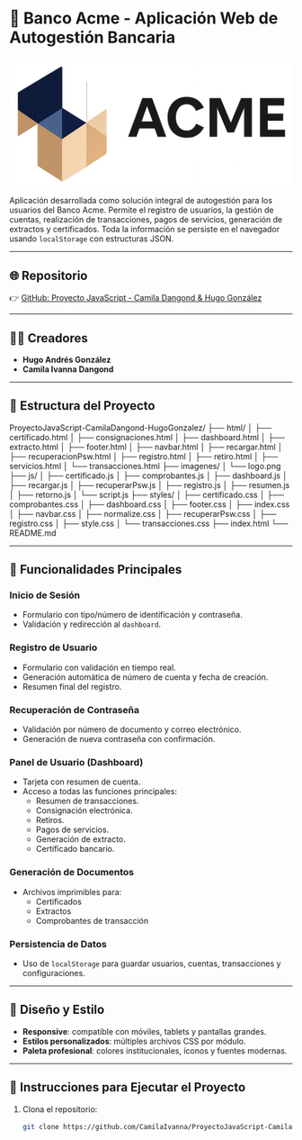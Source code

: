 # 🏦 Banco Acme - Aplicación Web de Autogestión Bancaria

![Logo Banco Acme](/imagenes/iconLogo.png)

Aplicación desarrollada como solución integral de autogestión para los usuarios del Banco Acme. Permite el registro de usuarios, la gestión de cuentas, realización de transacciones, pagos de servicios, generación de extractos y certificados. Toda la información se persiste en el navegador usando `localStorage` con estructuras JSON.

---

## 🌐 Repositorio

👉 [GitHub: Proyecto JavaScript - Camila Dangond & Hugo González](https://github.com/CamilaIvanna/ProyectoJavaScript-CamilaDangond-HugoGonzalez)

---

## 👨‍💻 Creadores

- **Hugo Andrés González**
- **Camila Ivanna Dangond**

---

## 📁 Estructura del Proyecto

ProyectoJavaScript-CamilaDangond-HugoGonzalez/
├── html/
│ ├── certificado.html
│ ├── consignaciones.html
│ ├── dashboard.html
│ ├── extracto.html
│ ├── footer.html
│ ├── navbar.html
│ ├── recargar.html
│ ├── recuperacionPsw.html
│ ├── registro.html
│ ├── retiro.html
│ ├── servicios.html
│ └── transacciones.html
├── imagenes/
│ └── logo.png
├── js/
│ ├── certificado.js
│ ├── comprobantes.js
│ ├── dashboard.js
│ ├── recargar.js
│ ├── recuperarPsw.js
│ ├── registro.js
│ ├── resumen.js
│ ├── retorno.js
│ └── script.js
├── styles/
│ ├── certificado.css
│ ├── comprobantes.css
│ ├── dashboard.css
│ ├── footer.css
│ ├── index.css
│ ├── navbar.css
│ ├── normalize.css
│ ├── recuperarPsw.css
│ ├── registro.css
│ ├── style.css
│ └── transacciones.css
├── index.html
└── README.md

---

## 🔑 Funcionalidades Principales

### Inicio de Sesión
- Formulario con tipo/número de identificación y contraseña.
- Validación y redirección al `dashboard`.

### Registro de Usuario
- Formulario con validación en tiempo real.
- Generación automática de número de cuenta y fecha de creación.
- Resumen final del registro.

### Recuperación de Contraseña
- Validación por número de documento y correo electrónico.
- Generación de nueva contraseña con confirmación.

### Panel de Usuario (Dashboard)
- Tarjeta con resumen de cuenta.
- Acceso a todas las funciones principales:
  - Resumen de transacciones.
  - Consignación electrónica.
  - Retiros.
  - Pagos de servicios.
  - Generación de extracto.
  - Certificado bancario.

### Generación de Documentos
- Archivos imprimibles para:
  - Certificados
  - Extractos
  - Comprobantes de transacción

### Persistencia de Datos
- Uso de `localStorage` para guardar usuarios, cuentas, transacciones y configuraciones.

---

## 📱 Diseño y Estilo

- **Responsive**: compatible con móviles, tablets y pantallas grandes.
- **Estilos personalizados**: múltiples archivos CSS por módulo.
- **Paleta profesional**: colores institucionales, íconos y fuentes modernas.

---

## 🚀 Instrucciones para Ejecutar el Proyecto

1. Clona el repositorio:
   ```bash
   git clone https://github.com/CamilaIvanna/ProyectoJavaScript-CamilaDangond-HugoGonzalez